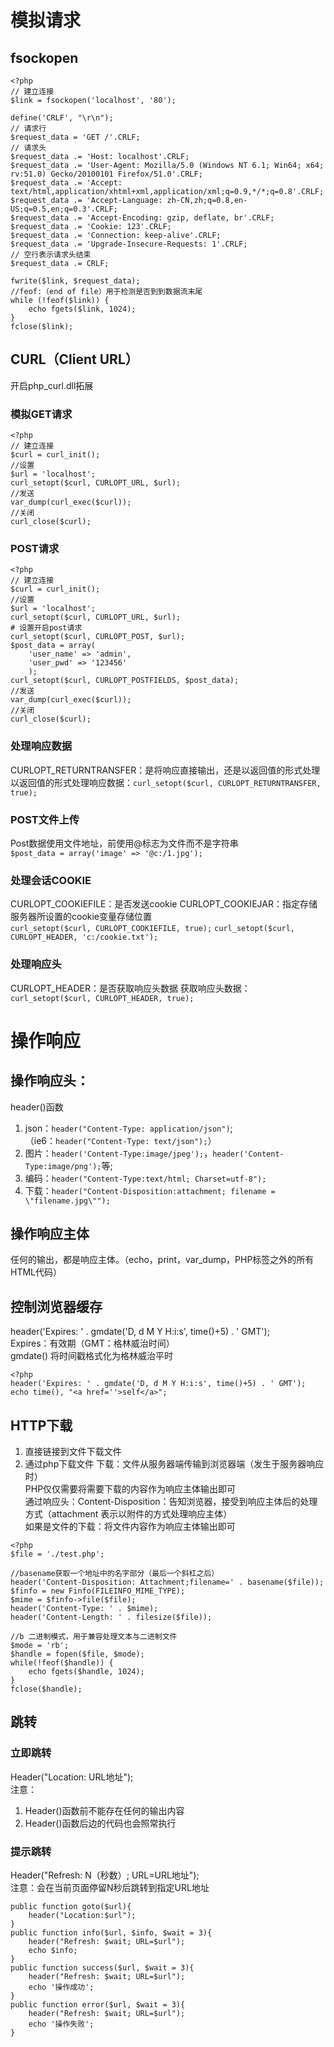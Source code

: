 # 模拟请求
## fsockopen
```
<?php
// 建立连接
$link = fsockopen('localhost', '80');

define('CRLF', "\r\n");
// 请求行
$request_data = 'GET /'.CRLF;
// 请求头
$request_data .= 'Host: localhost'.CRLF;
$request_data .= 'User-Agent: Mozilla/5.0 (Windows NT 6.1; Win64; x64; rv:51.0) Gecko/20100101 Firefox/51.0'.CRLF;
$request_data .= 'Accept: text/html,application/xhtml+xml,application/xml;q=0.9,*/*;q=0.8'.CRLF;
$request_data .= 'Accept-Language: zh-CN,zh;q=0.8,en-US;q=0.5,en;q=0.3'.CRLF;
$request_data .= 'Accept-Encoding: gzip, deflate, br'.CRLF;
$request_data .= 'Cookie: 123'.CRLF;
$request_data .= 'Connection: keep-alive'.CRLF;
$request_data .= 'Upgrade-Insecure-Requests: 1'.CRLF;
// 空行表示请求头结束
$request_data .= CRLF;

fwrite($link, $request_data);
//feof:（end of file）用于检测是否到到数据流末尾
while (!feof($link)) {
	echo fgets($link, 1024);
}
fclose($link);
```

## CURL（Client URL）
开启php_curl.dll拓展
### 模拟GET请求
```
<?php
// 建立连接
$curl = curl_init();
//设置
$url = 'localhost';
curl_setopt($curl, CURLOPT_URL, $url);
//发送
var_dump(curl_exec($curl));
//关闭
curl_close($curl);
```

### POST请求
```
<?php
// 建立连接
$curl = curl_init();
//设置
$url = 'localhost';
curl_setopt($curl, CURLOPT_URL, $url);
# 设置开启post请求
curl_setopt($curl, CURLOPT_POST, $url);
$post_data = array(
	'user_name' => 'admin',
	'user_pwd' => '123456'
	);
curl_setopt($curl, CURLOPT_POSTFIELDS, $post_data);
//发送
var_dump(curl_exec($curl));
//关闭
curl_close($curl);
```

### 处理响应数据
CURLOPT_RETURNTRANSFER：是将响应直接输出，还是以返回值的形式处理  
以返回值的形式处理响应数据：```curl_setopt($curl, CURLOPT_RETURNTRANSFER, true);```

### POST文件上传
Post数据使用文件地址，前使用@标志为文件而不是字符串  
```$post_data = array('image' => '@c:/1.jpg');```

### 处理会话COOKIE
CURLOPT_COOKIEFILE：是否发送cookie
CURLOPT_COOKIEJAR：指定存储服务器所设置的cookie变量存储位置  
```curl_setopt($curl, CURLOPT_COOKIEFILE, true);```
```curl_setopt($curl, CURLOPT_HEADER, 'c:/cookie.txt');```

### 处理响应头
CURLOPT_HEADER：是否获取响应头数据
获取响应头数据：```curl_setopt($curl, CURLOPT_HEADER, true);```

# 操作响应
## 操作响应头：
header()函数
1. json：```header("Content-Type: application/json")```;  
（ie6：```header("Content-Type: text/json");```）
2. 图片：```header('Content-Type:image/jpeg');```，```header('Content-Type:image/png');```等;
3. 编码：```header("Content-Type:text/html; Charset=utf-8");```
4. 下载：```header("Content-Disposition:attachment; filename = \"filename.jpg\"");```

## 操作响应主体
任何的输出，都是响应主体。（echo，print，var_dump，PHP标签之外的所有HTML代码）

## 控制浏览器缓存
header('Expires: ' . gmdate('D, d M Y H:i:s', time()+5) . ' GMT');  
Expires：有效期（GMT：格林威治时间）   
gmdate() 将时间戳格式化为格林威治平时  
```
<?php
header('Expires: ' . gmdate('D, d M Y H:i:s', time()+5) . ' GMT');
echo time(), "<a href=''>self</a>";
```
## HTTP下载
1. 直接链接到文件下载文件
2. 通过php下载文件
下载：文件从服务器端传输到浏览器端（发生于服务器响应时）  
PHP仅仅需要将需要下载的内容作为响应主体输出即可  
通过响应头：Content-Disposition：告知浏览器，接受到响应主体后的处理方式（attachment 表示以附件的方式处理响应主体）  
如果是文件的下载：将文件内容作为响应主体输出即可  

```
<?php
$file = './test.php';

//basename获取一个地址中的名字部分（最后一个斜杠之后）
header('Content-Disposition: Attachment;filename=' . basename($file));
$finfo = new Finfo(FILEINFO_MIME_TYPE);
$mime = $finfo->file($file);
header('Content-Type: ' . $mime);
header('Content-Length: ' . filesize($file));

//b 二进制模式，用于兼容处理文本与二进制文件
$mode = 'rb';
$handle = fopen($file, $mode);
while(!feof($handle)) {
	echo fgets($handle, 1024);
}
fclose($handle);
```

## 跳转
### 立即跳转
Header("Location: URL地址");  
注意：
1. Header()函数前不能存在任何的输出内容
1. Header()函数后边的代码也会照常执行

### 提示跳转
Header("Refresh: N（秒数）; URL=URL地址");  
注意：会在当前页面停留N秒后跳转到指定URL地址

```
public function goto($url){
    header("Location:$url");
}
public function info($url, $info, $wait = 3){
    header("Refresh: $wait; URL=$url");
    echo $info;
}
public function success($url, $wait = 3){
    header("Refresh: $wait; URL=$url");
    echo '操作成功';
}
public function error($url, $wait = 3){
    header("Refresh: $wait; URL=$url");
    echo '操作失败';
}
```

